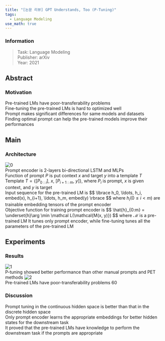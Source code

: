 ```yaml
---
title: "[논문 리뷰] GPT Understands, Too (P-Tuning)"
tags:
  - Language Modeling
use_math: true
---
```


### Information
> Task: Language Modeling \
> Publisher: arXiv \
> Year: 2021

## Abstract
### Motivation
Pre-trained LMs have poor-transferability problems\
Fine-tuning the pre-trained LMs is hard to optimized well\
Prompt makes significant differences for same models and datasets\
Finding optimal prompt can help the pre-trained models improve their performances 

## Main
### Architecture
![0](https://squiduu.github.io/assets/images/review/p_tuning/0.png)\
Prompt encoder is 2-layers bi-directional LSTM and MLPs\
Function of prompt $P$ is put context $x$ and target $y$ into a template $T$\
Template $T=\lbrace [P_{0:i}],\ x,\ [P_{i+1:m},\ y]\rbrace$, where $P_i$ is prompt, $x$ is given context, and $y$ is target\
Input sequence for the pre-trained LM is
\$\$
  \lbrace h_0, \ldots, h_i, embed(x), h_{i+1}, \ldots, h_m, embed(y) \rbrace
\$\$
where $h_i (0 \le i < m)$ are trainable embedding tensors of the prompt encoder\
Objective function for training prompt encoder is
\$\$
  \hat{h}_{0:m} = \underset{h}\arg \min \mathcal L(\mathcal{M(x, y)})
\$\$
where $\mathcal{M}$ is a pre-trained LM
It tunes only prompt encoder, while fine-tuning tunes all the parameters of the pre-trained LM

## Experiments
### Results
![1](https://squiduu.github.io/assets/images/review/p_tuning/1.png)\
P-tuning showed better performance than other manual prompts and PET methods
![2](https://squiduu.github.io/assets/images/review/p_tuning/2.png)\
Pre-trained LMs have poor-transferability problems
60
### Discussion
Prompt tuning in the continuous hidden space is better than that in the discrete hidden space\
Only prompt encoder learns the appropriate embeddings for better hidden states for the downstream task\
It proved that the pre-trained LMs have knowledge to perform the downstream task if the prompts are appropriate